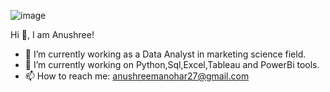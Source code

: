 ![image](https://github.com/anushreena/anushreena/assets/45304862/671a3583-3ac0-4d63-80c4-daa99e9fd57f)
       
       
Hi 👋, I am Anushree!
  

- 🔭 I’m currently working as a Data Analyst in marketing science field.
- 🌱 I’m currently working on Python,Sql,Excel,Tableau and PowerBi tools.
- 📫 How to reach me: anushreemanohar27@gmail.com



<!--
**anushreena/anushreena** is a ✨ A Passionate Data Analyst ✨ repository because its `README.md` (this file) appears on your GitHub profile.

Here are some ideas to get you started:

- 🔭 I’m currently working as a Data Analyst in marketing science field.
- 🌱 I’m currently working on Python,Sql,Excel,Tableau and PowerBi tools.
- 📫 How to reach me: anushreemanohar27@gmail.com

